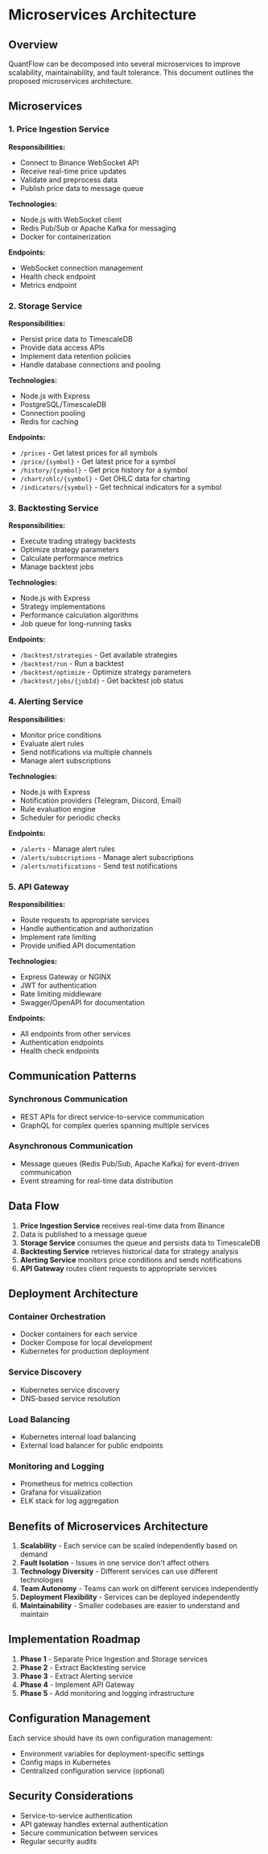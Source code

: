 # Microservices Architecture

## Overview

QuantFlow can be decomposed into several microservices to improve scalability, maintainability, and fault tolerance. This document outlines the proposed microservices architecture.

## Microservices

### 1. Price Ingestion Service

**Responsibilities:**
- Connect to Binance WebSocket API
- Receive real-time price updates
- Validate and preprocess data
- Publish price data to message queue

**Technologies:**
- Node.js with WebSocket client
- Redis Pub/Sub or Apache Kafka for messaging
- Docker for containerization

**Endpoints:**
- WebSocket connection management
- Health check endpoint
- Metrics endpoint

### 2. Storage Service

**Responsibilities:**
- Persist price data to TimescaleDB
- Provide data access APIs
- Implement data retention policies
- Handle database connections and pooling

**Technologies:**
- Node.js with Express
- PostgreSQL/TimescaleDB
- Connection pooling
- Redis for caching

**Endpoints:**
- `/prices` - Get latest prices for all symbols
- `/price/{symbol}` - Get latest price for a symbol
- `/history/{symbol}` - Get price history for a symbol
- `/chart/ohlc/{symbol}` - Get OHLC data for charting
- `/indicators/{symbol}` - Get technical indicators for a symbol

### 3. Backtesting Service

**Responsibilities:**
- Execute trading strategy backtests
- Optimize strategy parameters
- Calculate performance metrics
- Manage backtest jobs

**Technologies:**
- Node.js with Express
- Strategy implementations
- Performance calculation algorithms
- Job queue for long-running tasks

**Endpoints:**
- `/backtest/strategies` - Get available strategies
- `/backtest/run` - Run a backtest
- `/backtest/optimize` - Optimize strategy parameters
- `/backtest/jobs/{jobId}` - Get backtest job status

### 4. Alerting Service

**Responsibilities:**
- Monitor price conditions
- Evaluate alert rules
- Send notifications via multiple channels
- Manage alert subscriptions

**Technologies:**
- Node.js with Express
- Notification providers (Telegram, Discord, Email)
- Rule evaluation engine
- Scheduler for periodic checks

**Endpoints:**
- `/alerts` - Manage alert rules
- `/alerts/subscriptions` - Manage alert subscriptions
- `/alerts/notifications` - Send test notifications

### 5. API Gateway

**Responsibilities:**
- Route requests to appropriate services
- Handle authentication and authorization
- Implement rate limiting
- Provide unified API documentation

**Technologies:**
- Express Gateway or NGINX
- JWT for authentication
- Rate limiting middleware
- Swagger/OpenAPI for documentation

**Endpoints:**
- All endpoints from other services
- Authentication endpoints
- Health check endpoints

## Communication Patterns

### Synchronous Communication
- REST APIs for direct service-to-service communication
- GraphQL for complex queries spanning multiple services

### Asynchronous Communication
- Message queues (Redis Pub/Sub, Apache Kafka) for event-driven communication
- Event streaming for real-time data distribution

## Data Flow

1. **Price Ingestion Service** receives real-time data from Binance
2. Data is published to a message queue
3. **Storage Service** consumes the queue and persists data to TimescaleDB
4. **Backtesting Service** retrieves historical data for strategy analysis
5. **Alerting Service** monitors price conditions and sends notifications
6. **API Gateway** routes client requests to appropriate services

## Deployment Architecture

### Container Orchestration
- Docker containers for each service
- Docker Compose for local development
- Kubernetes for production deployment

### Service Discovery
- Kubernetes service discovery
- DNS-based service resolution

### Load Balancing
- Kubernetes internal load balancing
- External load balancer for public endpoints

### Monitoring and Logging
- Prometheus for metrics collection
- Grafana for visualization
- ELK stack for log aggregation

## Benefits of Microservices Architecture

1. **Scalability** - Each service can be scaled independently based on demand
2. **Fault Isolation** - Issues in one service don't affect others
3. **Technology Diversity** - Different services can use different technologies
4. **Team Autonomy** - Teams can work on different services independently
5. **Deployment Flexibility** - Services can be deployed independently
6. **Maintainability** - Smaller codebases are easier to understand and maintain

## Implementation Roadmap

1. **Phase 1** - Separate Price Ingestion and Storage services
2. **Phase 2** - Extract Backtesting service
3. **Phase 3** - Extract Alerting service
4. **Phase 4** - Implement API Gateway
5. **Phase 5** - Add monitoring and logging infrastructure

## Configuration Management

Each service should have its own configuration management:
- Environment variables for deployment-specific settings
- Config maps in Kubernetes
- Centralized configuration service (optional)

## Security Considerations

- Service-to-service authentication
- API gateway handles external authentication
- Secure communication between services
- Regular security audits
